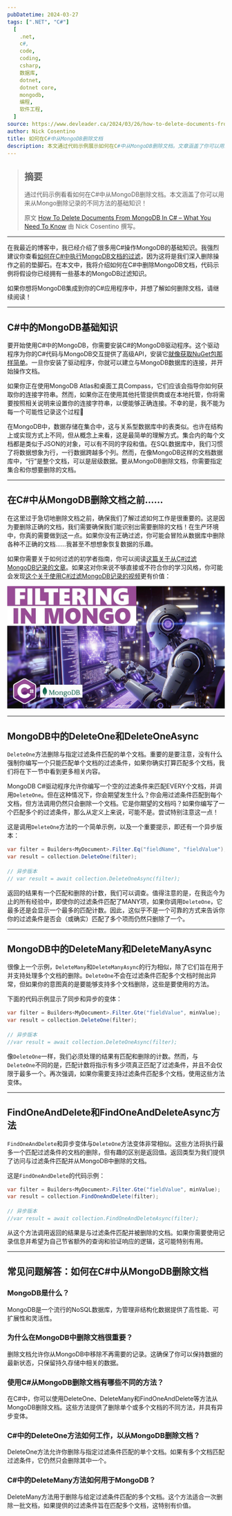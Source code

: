 ```yaml
---
pubDatetime: 2024-03-27
tags: [".NET", "C#"]
  [
    .net,
    c#,
    code,
    coding,
    csharp,
    数据库,
    dotnet,
    dotnet core,
    mongodb,
    编程,
    软件工程,
  ]
source: https://www.devleader.ca/2024/03/26/how-to-delete-documents-from-mongodb-in-c-what-you-need-to-know/
author: Nick Cosentino
title: 如何在C#中从MongoDB删除文档
description: 本文通过代码示例展示如何在C#中从MongoDB删除文档。文章涵盖了你可以用来从Mongo删除记录的不同方法的基础知识！
---
```


> ## 摘要
>
> 通过代码示例看看如何在C#中从MongoDB删除文档。本文涵盖了你可以用来从Mongo删除记录的不同方法的基础知识！
>
> 原文 [How To Delete Documents From MongoDB In C# – What You Need To Know](https://www.devleader.ca/2024/03/26/how-to-delete-documents-from-mongodb-in-c-what-you-need-to-know/ "How To Delete Documents From MongoDB In C# – What You Need To Know") 由 Nick Cosentino 撰写。

---

在我最近的博客中，我已经介绍了很多用C#操作MongoDB的基础知识。我强烈建议你查看[如何在C#中执行MongoDB文档的过滤](https://www.devleader.ca/2024/03/24/mongodb-filtering-in-c-beginners-guide-for-easy-filters/ "MongoDB Filtering in C# – Beginner’s Guide For Easy Filters")，因为这将是我们深入删除操作之前的垫脚石。在本文中，我将介绍如何在C#中删除MongoDB文档，代码示例将假设你已经拥有一些基本的MongoDB过滤知识。

如果你想将MongoDB集成到你的C#应用程序中，并想了解如何删除文档，请继续阅读！

---

## C#中的MongoDB基础知识

要开始使用C#中的MongoDB，你需要安装C#的MongoDB驱动程序。这个驱动程序为你的C#代码与MongoDB交互提供了高级API，安装它[就像获取NuGet包那样简单](https://www.nuget.org/packages/MongoDB.Driver "MongoDB.Driver - NuGet")。一旦你安装了驱动程序，你就可以建立与MongoDB数据库的连接，并开始操作文档。

如果你正在使用MongoDB Atlas和桌面工具Compass，它们应该会指导你如何获取你的连接字符串。然而，如果你正在使用其他托管提供商或在本地托管，你将需要按照相关说明来设置你的连接字符串，以便能够正确连接。不幸的是，我不能为每一个可能性记录这个过程🙂

在MongoDB中，数据存储在集合中，这与关系型数据库中的表类似。也许在结构上或实现方式上不同，但从概念上来看，这是最简单的理解方式。集合内的每个文档都是类似于JSON的对象，可以有不同的字段和值。在SQL数据库中，我们习惯了将数据想象为行，一行数据跨越多个列。然而，在像MongoDB这样的文档数据库中，“行”是整个文档，可以是层级数据。要从MongoDB删除文档，你需要指定集合和你想要删除的文档。

---

## 在C#中从MongoDB删除文档之前……

在这里过于急切地删除文档之前，确保我们了解过滤如何工作是很重要的。这是因为要删除正确的文档，我们需要确保我们能识别出需要删除的文档！在生产环境中，你真的需要做到这一点。如果你没有正确过滤，你可能会冒险从数据库中删除各种不正确的文档……我甚至不想想象恢复数据的乐趣。

如果你需要关于如何过滤的初学者指南，你可以阅读[这篇关于从C#过滤MongoDB记录的文章](https://www.devleader.ca/2024/03/24/mongodb-filtering-in-c-beginners-guide-for-easy-filters/ "MongoDB Filtering in C# – Beginner’s Guide For Easy Filters")。如果这对你来说不够直接或不符合你的学习风格，你可能会发现[这个关于使用C#过滤MongoDB记录的视频](https://youtu.be/2zXvDW2YFcg "Beginner's Guide to Filtering MongoDB Records in C# - YouTube")更有价值：

![YouTube播放器](../../assets/65/maxresdefault.jpg)

---

## MongoDB中的DeleteOne和DeleteOneAsync

`DeleteOne`方法删除与指定过滤条件匹配的单个文档。重要的是要注意，没有什么强制你编写一个只能匹配单个文档的过滤条件，如果你确实打算匹配多个文档，我们将在下一节中看到更多相关内容。

MongoDB C#驱动程序允许你编写一个空的过滤条件来匹配EVERY个文档，并调用`DeleteOne`。但在这种情况下，你会期望发生什么？你会用过滤条件匹配到每个文档，但方法调用仍然只会删除一个文档。它是你期望的文档吗？如果你编写了一个匹配多个的过滤条件，那么从定义上来说，可能不是。尝试特别注意这一点！

这是调用`DeleteOne`方法的一个简单示例，以及一个重要提示，即还有一个异步版本：

```csharp
var filter = Builders<MyDocument>.Filter.Eq("fieldName", "fieldValue");
var result = collection.DeleteOne(filter);

// 异步版本
// var result = await collection.DeleteOneAsync(filter);
```

返回的结果有一个匹配和删除的计数，我们可以调查。值得注意的是，在我迄今为止的所有经验中，即使你的过滤条件匹配了MANY项，如果你调用`DeleteOne`，它最多还是会显示一个最多的匹配计数。因此，这似乎不是一个可靠的方式来告诉你你的过滤条件是否会（或确实）匹配了多个项而仍然只删除了一个。

---

## MongoDB中的DeleteMany和DeleteManyAsync

很像上一个示例，`DeleteMany`和`DeleteManyAsync`的行为相似，除了它们旨在用于并支持处理多个文档的删除。`DeleteOne`不会在过滤条件匹配多个文档时抛出异常，但如果你的意图真的是要能够支持多个文档删除，这些是要使用的方法。

下面的代码示例显示了同步和异步的变体：

```csharp
var filter = Builders<MyDocument>.Filter.Gte("fieldValue", minValue);
var result = collection.DeleteOne(filter);

// 异步版本
//var result = await collection.DeleteOneAsync(filter);
```

像`DeleteOne`一样，我们必须处理的结果有匹配和删除的计数。然而，与`DeleteOne`不同的是，匹配计数将指示有多少项真正匹配了过滤条件，并且不会仅限于最多一个。再次强调，如果你需要支持过滤条件匹配多个文档，使用这些方法变体。

---

## FindOneAndDelete和FindOneAndDeleteAsync方法

`FindOneAndDelete`和异步变体与`DeleteOne`方法变体非常相似。这些方法将执行最多一个匹配过滤条件的文档的删除，但有趣的区别是返回值。返回类型为我们提供了访问与过滤条件匹配并从MongoDB中删除的文档。

这是`FindOneAndDelete`的代码示例：

```csharp
var filter = Builders<MyDocument>.Filter.Gte("fieldValue", minValue);
var result = collection.FindOneAndDelete(filter);

// 异步版本
//var result = await collection.FindOneAndDeleteAsync(filter);
```

从这个方法调用返回的结果是与过滤条件匹配并被删除的文档。如果你需要使用记录信息并希望为自己节省额外的查询和验证响应的逻辑，这可能特别有用。

---

## 常见问题解答：如何在C#中从MongoDB删除文档

### MongoDB是什么？

MongoDB是一个流行的NoSQL数据库，为管理非结构化数据提供了高性能、可扩展性和灵活性。

### 为什么在MongoDB中删除文档很重要？

删除文档允许你从MongoDB中移除不再需要的记录。这确保了你可以保持数据的最新状态，只保留持久存储中相关的数据。

### 使用C#从MongoDB删除文档有哪些不同的方法？

在C#中，你可以使用DeleteOne、DeleteMany和FindOneAndDelete等方法从MongoDB删除文档。这些方法提供了删除单个或多个文档的不同方法，并具有异步变体。

### C#中的DeleteOne方法如何工作，以从MongoDB删除文档？

DeleteOne方法允许你删除与指定过滤条件匹配的单个文档。如果有多个文档匹配过滤条件，它仍然只会删除其中一个。

### C#中的DeleteMany方法如何用于MongoDB？

DeleteMany方法用于删除与给定过滤条件匹配的多个文档。这个方法适合一次删除一批文档，如果提供的过滤条件旨在匹配多个文档，这特别有价值。
